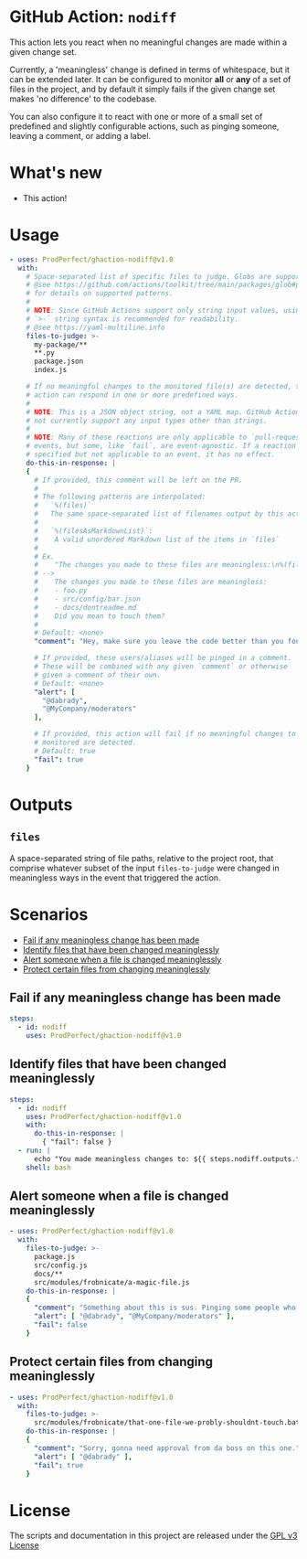 # GitHub Action: `nodiff`
This action lets you react when no meaningful changes are made within a given change set.

Currently, a 'meaningless' change is defined in terms of whitespace, but it can be extended later. It can be configured to monitor **all** or **any** of a set of files in the project, and by default it simply fails if the given change set makes 'no difference' to the codebase.

You can also configure it to react with one or more of a small set of predefined and slightly configurable actions, such as pinging someone, leaving a comment, or adding a label.

# What's new

- This action!


# Usage

```yaml
- uses: ProdPerfect/ghaction-nodiff@v1.0
  with:
    # Space-separated list of specific files to judge. Globs are supported.
    # @see https://github.com/actions/toolkit/tree/main/packages/glob#patterns
    # for details on supported patterns.
    #
    # NOTE: Since GitHub Actions support only string input values, using YAML's
    # `>-` string syntax is recommended for readability.
    # @see https://yaml-multiline.info
    files-to-judge: >-
      my-package/**
      **.py
      package.json
      index.js

    # If no meaningful changes to the monitored file(s) are detected, this
    # action can respond in one or more predefined ways.
    #
    # NOTE: This is a JSON object string, not a YAML map. GitHub Actions do
    # not currently support any input types other than strings.
    #
    # NOTE: Many of these reactions are only applicable to `pull-request`
    # events, but some, like `fail`, are event-agnostic. If a reaction is
    # specified but not applicable to an event, it has no effect.
    do-this-in-response: |
    {
      # If provided, this comment will be left on the PR.
      #
      # The following patterns are interpolated:
      #   `%(files)`
      #   The same space-separated list of filenames output by this action
      #
      #   `%(filesAsMarkdownList)`:
      #    A valid unordered Markdown list of the items in `files`
      #
      # Ex.
      #    "The changes you made to these files are meaningless:\n%(filesAsMarkdownList)\nDid you mean to touch them?"
      # -->
      #    The changes you made to these files are meaningless:
      #    - foo.py
      #    - src/config/bar.json
      #    - docs/dontreadme.md
      #    Did you mean to touch them?
      #
      # Default: <none>
      "comment": "Hey, make sure you leave the code better than you found it!",

      # If provided, these users/aliases will be pinged in a comment.
      # These will be combined with any given `comment` or otherwise
      # given a comment of their own.
      # Default: <none>
      "alert": [
        "@dabrady",
        "@MyCompany/moderators"
      ],

      # If provided, this action will fail if no meaningful changes to the
      # monitored are detected.
      # Default: true
      "fail": true
    }
```

# Outputs
## `files`
A space-separated string of file paths, relative to the project root, that comprise whatever subset of the input `files-to-judge` were changed in meaningless ways in the event that triggered the action.

# Scenarios

- [Fail if any meaningless change has been made](#Fail-if-any-meaningless-change-has-been-made)
- [Identify files that have been changed meaninglessly](#Identify-files-that-have-been-changed-meaninglessly)
- [Alert someone when a file is changed meaninglessly](#Alert-someone-when-a-file-is-changed-meaninglessly)
- [Protect certain files from changing meaninglessly](#Protect-certain-files-from-changing-meaninglessly)

## Fail if any meaningless change has been made
```yaml
steps:
  - id: nodiff
    uses: ProdPerfect/ghaction-nodiff@v1.0
```

## Identify files that have been changed meaninglessly

```yaml
steps:
  - id: nodiff
    uses: ProdPerfect/ghaction-nodiff@v1.0
    with:
      do-this-in-response: |
        { "fail": false }
  - run: |
      echo "You made meaningless changes to: ${{ steps.nodiff.outputs.files }}"
    shell: bash
```

## Alert someone when a file is changed meaninglessly

```yaml
- uses: ProdPerfect/ghaction-nodiff@v1.0
  with:
    files-to-judge: >-
      package.js
      src/config.js
      docs/**
      src/modules/frobnicate/a-magic-file.js
    do-this-in-response: |
    {
      "comment": "Something about this is sus. Pinging some people who might be interested in these changes.",
      "alert": [ "@dabrady", "@MyCompany/moderators" ],
      "fail": false
    }
```

## Protect certain files from changing meaninglessly

```yaml
- uses: ProdPerfect/ghaction-nodiff@v1.0
  with:
    files-to-judge: >-
      src/modules/frobnicate/that-one-file-we-probly-shouldnt-touch.bat
    do-this-in-response: |
    {
      "comment": "Sorry, gonna need approval from da boss on this one.",
      "alert": [ "@dabrady" ],
      "fail": true
    }
```

# License

The scripts and documentation in this project are released under the [GPL v3 License](LICENSE)
